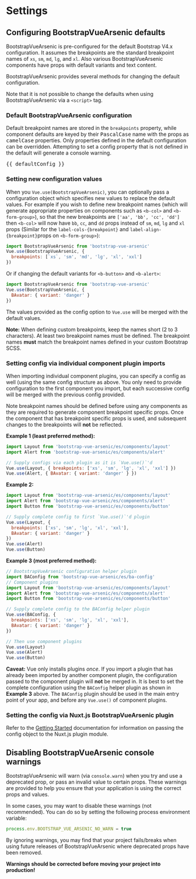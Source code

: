 # Settings

## Configuring BootstrapVueArsenic defaults

BootstrapVueArsenic is pre-configured for the default Bootstrap V4.x configuration. It assumes the
breakpoints are the standard breakpoint names of `xs`, `sm`, `md`, `lg`, and `xl`. Also various
BootstrapVueArsenic components have props with default variants and text content.

BootstrapVueArsenic provides several methods for changing the default configuration.

Note that it is not possible to change the defaults when using BootstrapVueArsenic via a `<script>`
tag.

### Default BootstrapVueArsenic configuration

Default breakpoint names are stored in the `breakpoints` property, while component defaults are
keyed by their <samp>PascalCase</samp> name with the props as <samp>camelCase</samp> properties.
Only properties defined in the default configuration can be overridden. Attempting to set a config
property that is not defined in the default will generate a console warning.

<pre class="hljs json text-monospace p-2">
{{ defaultConfig }}
</pre>

### Setting new configuration values

When you `Vue.use(BootstrapVueArsenic)`, you can optionally pass a configuration object which
specifies new values to replace the default values. For example if you wish to define new breakpoint
names (which will generate appropriate properties on components such as `<b-col>` and
`<b-form-group>`), so that the new breakpoints are `['aa', 'bb', 'cc', 'dd']` then `<b-col>` will
now have `bb`, `cc`, and `dd` props instead of `sm`, `md`, `lg` and `xl` props (Similar for the
`label-cols-{breakpoint}` and `label-align-{breakpoint}`props on `<b-form-group>`):

```js
import BootstrapVueArsenic from 'bootstrap-vue-arsenic'
Vue.use(BootstrapVueArsenic, {
  breakpoints: [`xs`, 'sm', 'md', 'lg', 'xl', 'xxl']
})
```

Or if changing the default variants for `<b-button>` and `<b-alert>`:

```js
import BootstrapVueArsenic from 'bootstrap-vue-arsenic'
Vue.use(BootstrapVueArsenic, {
  BAvatar: { variant: 'danger' }
})
```

The values provided as the config option to `Vue.use` will be merged with the default values.

**Note:** When defining custom breakpoints, keep the names short (2 to 3 characters). At least two
breakpoint names must be defined. The breakpoint names **must** match the breakpoint names defined
in your custom Bootstrap SCSS.

### Setting config via individual component plugin imports

When importing individual component plugins, you can specify a config as well (using the same config
structure as above. You only need to provide configuration to the first component you import, but
each successive config will be merged with the previous config provided.

Note breakpoint names should be defined before using any components as they are required to generate
component breakpoint specific props. Once the component that has breakpoint specific props is used,
and subsequent changes to the breakpoints will **not** be reflected.

**Example 1 (least preferred method):**

<!-- eslint-disable import/first, import/no-duplicates -->

```js
import Layout from 'bootstrap-vue-arsenic/es/components/layout'
import Alert from 'bootstrap-vue-arsenic/es/components/alert'

// Supply configs via each plugin as it is `Vue.use()`'d
Vue.use(Layout, { breakpoints: ['xs', 'sm', 'lg', 'xl', 'xxl'] })
Vue.use(Alert, { BAvatar: { variant: 'danger' } })
```

**Example 2:**

<!-- eslint-disable import/first, import/no-duplicates -->

```js
import Layout from 'bootstrap-vue-arsenic/es/components/layout'
import Alert from 'bootstrap-vue-arsenic/es/components/alert'
import Button from 'bootstrap-vue-arsenic/es/components/button'

// Supply complete config to first `Vue.use()`'d plugin
Vue.use(Layout, {
  breakpoints: ['xs', 'sm', 'lg', 'xl', 'xxl'],
  BAvatar: { variant: 'danger' }
})
Vue.use(Alert)
Vue.use(Button)
```

**Example 3 (most preferred method):**

<!-- eslint-disable import/first, import/no-duplicates -->

```js
// BootstrapVueArsenic configuration helper plugin
import BAConfig from 'bootstrap-vue-arsenic/es/ba-config'
// Component plugins
import Layout from 'bootstrap-vue-arsenic/es/components/layout'
import Alert from 'bootstrap-vue-arsenic/es/components/alert'
import Button from 'bootstrap-vue-arsenic/es/components/button'

// Supply complete config to the BAConfig helper plugin
Vue.use(BAConfig, {
  breakpoints: ['xs', 'sm', 'lg', 'xl', 'xxl'],
  BAvatar: { variant: 'danger' }
})

// Then use component plugins
Vue.use(Layout)
Vue.use(Alert)
Vue.use(Button)
```

**Caveat:** Vue only installs plugins _once_. If you import a plugin that has already been imported
by another component plugin, the configuration passed to the component plugin will **not** be merged
in. It is best to set the complete configuration using the `BAConfig` helper plugin as shown in
**Example 3** above. The `BAConfig` plugin should be used in the main entry point of your app, and
before any `Vue.use()` of component plugins.

### Setting the config via Nuxt.js BootstrapVueArsenic plugin

Refer to the [Getting Started](/docs/#nuxtjs-plugin-module) documentation for information on passing
the config object to the Nuxt.js plugin module.

## Disabling BootstrapVueArsenic console warnings

BootstrapVueArsenic will warn (via `console.warn`) when you try and use a deprecated prop, or pass
an invalid value to certain props. These warnings are provided to help you ensure that your
application is using the correct props and values.

In some cases, you may want to disable these warnings (not recommended). You can do so by setting
the following process environment variable:

<!-- eslint-disable no-unused-vars -->

```js
process.env.BOOTSTRAP_VUE_ARSENIC_NO_WARN = true
```

By ignoring warnings, you may find that your project fails/breaks when using future releases of
BootstrapVueArsenic where deprecated props have been removed.

**Warnings should be corrected before moving your project into production!**
